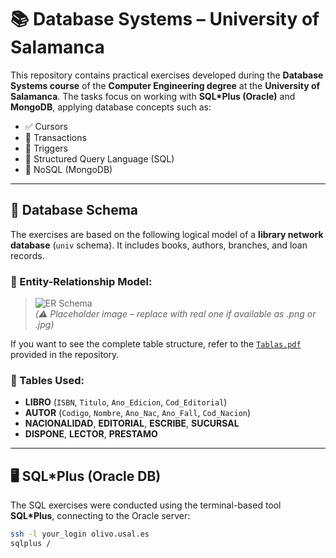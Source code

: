 # 📚 Database Systems – University of Salamanca

This repository contains practical exercises developed during the **Database Systems course** of the **Computer Engineering degree** at the **University of Salamanca**. The tasks focus on working with **SQL*Plus (Oracle)** and **MongoDB**, applying database concepts such as:

- ✅ Cursors
- 🔁 Transactions
- 🧠 Triggers
- 🧾 Structured Query Language (SQL)
- 🌱 NoSQL (MongoDB)

---

## 📘 Database Schema

The exercises are based on the following logical model of a **library network database** (`univ` schema). It includes books, authors, branches, and loan records.

### 🧩 Entity-Relationship Model:

> ![ER Schema](https://upload.wikimedia.org/wikipedia/commons/5/5c/Relational_Database_Model.png)  
> *(⚠️ Placeholder image – replace with real one if available as .png or .jpg)*

If you want to see the complete table structure, refer to the [`Tablas.pdf`](./Tablas.pdf) provided in the repository.

### 🔢 Tables Used:

- **LIBRO** (`ISBN`, `Titulo`, `Ano_Edicion`, `Cod_Editorial`)
- **AUTOR** (`Codigo`, `Nombre`, `Ano_Nac`, `Ano_Fall`, `Cod_Nacion`)
- **NACIONALIDAD**, **EDITORIAL**, **ESCRIBE**, **SUCURSAL**
- **DISPONE**, **LECTOR**, **PRESTAMO**

---

## 🖥️ SQL*Plus (Oracle DB)

The SQL exercises were conducted using the terminal-based tool **SQL\*Plus**, connecting to the Oracle server:

```bash
ssh -l your_login olivo.usal.es
sqlplus /
